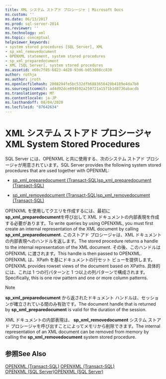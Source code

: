 ```yaml
---
title: XML システム ストアド プロシージャ | Microsoft Docs
ms.custom: ''
ms.date: 06/13/2017
ms.prod: sql-server-2014
ms.reviewer: ''
ms.technology: xml
ms.topic: conceptual
helpviewer_keywords:
- system stored procedures [SQL Server], XML
- sp_xml_removedocument
- OPENXML statement, system stored procedures
- sp_xml_preparedocument
- XML [SQL Server], system stored procedures
ms.assetid: e60c7f85-6823-4d28-93d6-b053d08cc830
author: rothja
ms.author: jroth
ms.openlocfilehash: 2008294fe5bc532dfb6883656420b4189e4da7b0
ms.sourcegitcommit: ad4d92dce894592a259721a1571b1d8736abacdb
ms.translationtype: MT
ms.contentlocale: ja-JP
ms.lasthandoff: 08/04/2020
ms.locfileid: "87642634"
---
```

# <a name="xml-system-stored-procedures"></a><span data-ttu-id="60bb3-102">XML システム ストアド プロシージャ</span><span class="sxs-lookup"><span data-stu-id="60bb3-102">XML System Stored Procedures</span></span>
  <span data-ttu-id="60bb3-103">SQL Server には、OPENXML と共に使用する、次のシステム ストアド プロシージャが用意されています。</span><span class="sxs-lookup"><span data-stu-id="60bb3-103">SQL Server provides the following system stored procedures that are used together with OPENXML:</span></span>  
  
-   [<span data-ttu-id="60bb3-104">sp_xml_preparedocument &#40;Transact-SQL&#41;</span><span class="sxs-lookup"><span data-stu-id="60bb3-104">sp_xml_preparedocument &#40;Transact-SQL&#41;</span></span>](/sql/relational-databases/system-stored-procedures/sp-xml-preparedocument-transact-sql)  
  
-   [<span data-ttu-id="60bb3-105">sp_xml_removedocument &#40;Transact-SQL&#41;</span><span class="sxs-lookup"><span data-stu-id="60bb3-105">sp_xml_removedocument &#40;Transact-SQL&#41;</span></span>](/sql/relational-databases/system-stored-procedures/sp-xml-removedocument-transact-sql)  
  
 <span data-ttu-id="60bb3-106">OPENXML を使用してクエリを作成するには、最初に **sp_xml_preparedocument**を呼び出して XML ドキュメントの内部表現を作成する必要があります。</span><span class="sxs-lookup"><span data-stu-id="60bb3-106">To write queries by using OPENXML, you must first create an internal representation of the XML document by calling **sp_xml_preparedocument**.</span></span> <span data-ttu-id="60bb3-107">このストアド プロシージャは、XML ドキュメントの内部表現へのハンドルを返します。</span><span class="sxs-lookup"><span data-stu-id="60bb3-107">The stored procedure returns a handle to the internal representation of the XML document.</span></span> <span data-ttu-id="60bb3-108">その後、このハンドルは OPENXML に渡されます。</span><span class="sxs-lookup"><span data-stu-id="60bb3-108">This handle is then passed to OPENXML.</span></span> <span data-ttu-id="60bb3-109">OPENXML は、XPath を基にドキュメントの行セット ビューを提供します。</span><span class="sxs-lookup"><span data-stu-id="60bb3-109">OPENXML provides rowset views of the document based on XPaths.</span></span> <span data-ttu-id="60bb3-110">具体的には、これは 1 つの行パターンと 1 つ以上の列パターンで構成されます。</span><span class="sxs-lookup"><span data-stu-id="60bb3-110">Specifically, this is one row pattern and one or more column patterns.</span></span>  
  
> [!NOTE]  
>  <span data-ttu-id="60bb3-111">**sp_xml_preparedocument** から返されたドキュメント ハンドルは、セッションが確立されている間のみ有効です。</span><span class="sxs-lookup"><span data-stu-id="60bb3-111">The document handle that is returned by **sp_xml_preparedocument** is valid for the duration of the session.</span></span>  
  
 <span data-ttu-id="60bb3-112">XML ドキュメントの内部表現は、 **sp_xml_removedocument** システム ストアド プロシージャを呼び出すことによってメモリから削除できます。</span><span class="sxs-lookup"><span data-stu-id="60bb3-112">The internal representation of an XML document can be removed from memory by calling the **sp_xml_removedocument** system stored procedure.</span></span>  
  
## <a name="see-also"></a><span data-ttu-id="60bb3-113">参照</span><span class="sxs-lookup"><span data-stu-id="60bb3-113">See Also</span></span>  
 <span data-ttu-id="60bb3-114">[OPENXML &#40;Transact-SQL&#41;](/sql/t-sql/functions/openxml-transact-sql) </span><span class="sxs-lookup"><span data-stu-id="60bb3-114">[OPENXML &#40;Transact-SQL&#41;](/sql/t-sql/functions/openxml-transact-sql) </span></span>  
 [<span data-ttu-id="60bb3-115">OPENXML &#40;SQL Server&#41;</span><span class="sxs-lookup"><span data-stu-id="60bb3-115">OPENXML &#40;SQL Server&#41;</span></span>](../xml/openxml-sql-server.md)  
  
  
